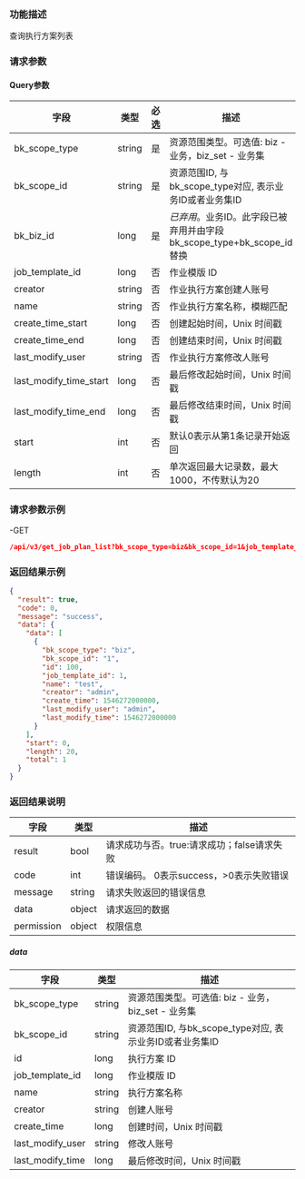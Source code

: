 ### 功能描述

查询执行方案列表

### 请求参数

#### Query参数

| 字段                     | 类型     | 必选 | 描述                                                |
|------------------------|--------|----|---------------------------------------------------|
| bk_scope_type          | string | 是  | 资源范围类型。可选值: biz - 业务，biz_set - 业务集                |
| bk_scope_id            | string | 是  | 资源范围ID, 与bk_scope_type对应, 表示业务ID或者业务集ID           |
| bk_biz_id              | long   | 是  | *已弃用*。业务ID。此字段已被弃用并由字段bk_scope_type+bk_scope_id替换 |
| job_template_id        | long   | 否  | 作业模版 ID                                           |
| creator                | string | 否  | 作业执行方案创建人账号                                       |
| name                   | string | 否  | 作业执行方案名称，模糊匹配                                     |
| create_time_start      | long   | 否  | 创建起始时间，Unix 时间戳                                   |
| create_time_end        | long   | 否  | 创建结束时间，Unix 时间戳                                   |
| last_modify_user       | string | 否  | 作业执行方案修改人账号                                       |
| last_modify_time_start | long   | 否  | 最后修改起始时间，Unix 时间戳                                 |
| last_modify_time_end   | long   | 否  | 最后修改结束时间，Unix 时间戳                                 |
| start                  | int    | 否  | 默认0表示从第1条记录开始返回                                   |
| length                 | int    | 否  | 单次返回最大记录数，最大1000，不传默认为20                          |

### 请求参数示例

-GET

```json
/api/v3/get_job_plan_list?bk_scope_type=biz&bk_scope_id=1&job_template_id=1&creator=admin&name=test&create_time_start=1546272000000&create_time_end=1577807999999&start=0&length=20
```

### 返回结果示例

```json
{
  "result": true,
  "code": 0,
  "message": "success",
  "data": {
    "data": [
      {
        "bk_scope_type": "biz",
        "bk_scope_id": "1",
        "id": 100,
        "job_template_id": 1,
        "name": "test",
        "creator": "admin",
        "create_time": 1546272000000,
        "last_modify_user": "admin",
        "last_modify_time": 1546272000000
      }
    ],
    "start": 0,
    "length": 20,
    "total": 1
  }
}
```

### 返回结果说明

| 字段         | 类型     | 描述                         |
|------------|--------|----------------------------|
| result     | bool   | 请求成功与否。true:请求成功；false请求失败 |
| code       | int    | 错误编码。 0表示success，>0表示失败错误  |
| message    | string | 请求失败返回的错误信息                |
| data       | object | 请求返回的数据                    |
| permission | object | 权限信息                       |

##### data

| 字段               | 类型     | 描述                                      |
|------------------|--------|-----------------------------------------|
| bk_scope_type    | string | 资源范围类型。可选值: biz - 业务，biz_set - 业务集      |
| bk_scope_id      | string | 资源范围ID, 与bk_scope_type对应, 表示业务ID或者业务集ID |
| id               | long   | 执行方案 ID                                 |
| job_template_id  | long   | 作业模版 ID                                 |
| name             | string | 执行方案名称                                  |
| creator          | string | 创建人账号                                   |
| create_time      | long   | 创建时间，Unix 时间戳                           |
| last_modify_user | string | 修改人账号                                   |
| last_modify_time | long   | 最后修改时间，Unix 时间戳                         |
